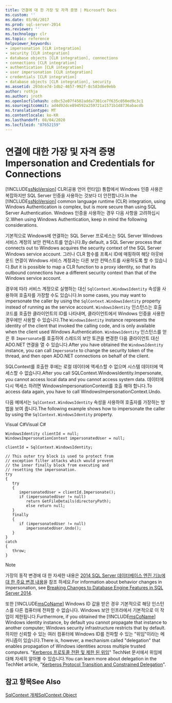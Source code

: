 ```yaml
---
title: 연결에 대 한 가장 및 자격 증명 | Microsoft Docs
ms.custom: ''
ms.date: 03/06/2017
ms.prod: sql-server-2014
ms.reviewer: ''
ms.technology: clr
ms.topic: reference
helpviewer_keywords:
- impersonation [CLR integration]
- security [CLR integration]
- database objects [CLR integration], connections
- connections [CLR integration]
- authentication [CLR integration]
- user impersonation [CLR integration]
- credentials [CLR integration]
- database objects [CLR integration], security
ms.assetid: 293dce7d-1db2-4657-992f-8c583d6e9ebb
author: rothja
ms.author: jroth
ms.openlocfilehash: cdbc52e07f4502adda7301ce7f635c050ed9c3c1
ms.sourcegitcommit: ad4d92dce894592a259721a1571b1d8736abacdb
ms.translationtype: MT
ms.contentlocale: ko-KR
ms.lasthandoff: 08/04/2020
ms.locfileid: "87652159"
---
```

# <a name="impersonation-and-credentials-for-connections"></a><span data-ttu-id="952e7-102">연결에 대한 가장 및 자격 증명</span><span class="sxs-lookup"><span data-stu-id="952e7-102">Impersonation and Credentials for Connections</span></span>
  <span data-ttu-id="952e7-103">[!INCLUDE[ssNoVersion](../../../includes/ssnoversion-md.md)] CLR(공용 언어 런타임) 통합에서 Windows 인증 사용은 복잡하지만 SQL Server 인증을 사용하는 것보다 더 안전합니다.</span><span class="sxs-lookup"><span data-stu-id="952e7-103">In the [!INCLUDE[ssNoVersion](../../../includes/ssnoversion-md.md)] common language runtime (CLR) integration, using Windows Authentication is complex, but is more secure than using SQL Server Authentication.</span></span> <span data-ttu-id="952e7-104">Windows 인증을 사용하는 경우 다음 사항을 고려하십시오.</span><span class="sxs-lookup"><span data-stu-id="952e7-104">When using Windows Authentication, keep in mind the following considerations.</span></span>  
  
 <span data-ttu-id="952e7-105">기본적으로 Windows에 연결하는 SQL Server 프로세스는 SQL Server Windows 서비스 계정의 보안 컨텍스트를 얻습니다.</span><span class="sxs-lookup"><span data-stu-id="952e7-105">By default, a SQL Server process that connects out to Windows acquires the security context of the SQL Server Windows service account.</span></span> <span data-ttu-id="952e7-106">그러나 CLR 함수를 프록시 ID에 매핑하여 해당 아웃바운드 연결이 Windows 서비스 계정과는 다른 보안 컨텍스트를 사용하도록 할 수 있습니다.</span><span class="sxs-lookup"><span data-stu-id="952e7-106">But it is possible to map a CLR function to a proxy identity, so that its outbound connections have a different security context than that of the Windows service account.</span></span>  
  
 <span data-ttu-id="952e7-107">경우에 따라 서비스 계정으로 실행하는 대신 `SqlContext.WindowsIdentity` 속성을 사용하여 호출자를 가장할 수도 있습니다.</span><span class="sxs-lookup"><span data-stu-id="952e7-107">In some cases, you may want to impersonate the caller by using the `SqlContext.WindowsIdentity` property instead of running as the service account.</span></span> <span data-ttu-id="952e7-108">`WindowsIdentity` 인스턴스는 호출 코드를 호출한 클라이언트의 ID를 나타내며, 클라이언트에서 Windows 인증을 사용한 경우에만 사용할 수 있습니다.</span><span class="sxs-lookup"><span data-stu-id="952e7-108">The `WindowsIdentity` instance represents the identity of the client that invoked the calling code, and is only available when the client used Windows Authentication.</span></span> <span data-ttu-id="952e7-109">`WindowsIdentity` 인스턴스를 얻은 후 `Impersonate`를 호출하여 스레드의 보안 토큰을 변경한 다음 클라이언트 대신 ADO.NET 연결을 열 수 있습니다.</span><span class="sxs-lookup"><span data-stu-id="952e7-109">After you have obtained the `WindowsIdentity` instance, you can call `Impersonate` to change the security token of the thread, and then open ADO.NET connections on behalf of the client.</span></span>  
  
 <span data-ttu-id="952e7-110">SQLContext를 호출한 후에는 로컬 데이터에 액세스할 수 없으며 시스템 데이터에 액세스할 수 없습니다.</span><span class="sxs-lookup"><span data-stu-id="952e7-110">After you call SQLContext.WindowsIdentity.Impersonate, you cannot access local data and you cannot access system data.</span></span> <span data-ttu-id="952e7-111">데이터에 다시 액세스 하려면 WindowsImpersonationContext를 호출 해야 합니다.</span><span class="sxs-lookup"><span data-stu-id="952e7-111">To access data again, you have to call WindowsImpersonationContext.Undo.</span></span>  
  
 <span data-ttu-id="952e7-112">다음 예에서는 `SqlContext.WindowsIdentity` 속성을 사용하여 호출자를 가장하는 방법을 보여 줍니다.</span><span class="sxs-lookup"><span data-stu-id="952e7-112">The following example shows how to impersonate the caller by using the `SqlContext.WindowsIdentity` property.</span></span>  
  
 <span data-ttu-id="952e7-113">Visual C#</span><span class="sxs-lookup"><span data-stu-id="952e7-113">Visual C#</span></span>  
  
```  
WindowsIdentity clientId = null;  
WindowsImpersonationContext impersonatedUser = null;  
  
clientId = SqlContext.WindowsIdentity;  
  
// This outer try block is used to protect from   
// exception filter attacks which would prevent  
// the inner finally block from executing and   
// resetting the impersonation.  
try  
{  
   try  
   {  
      impersonatedUser = clientId.Impersonate();  
      if (impersonatedUser != null)  
         return GetFileDetails(directoryPath);  
         else return null;  
   }  
   finally  
   {  
      if (impersonatedUser != null)  
         impersonatedUser.Undo();  
   }  
}  
catch  
{  
   throw;  
}  
```  
  
> [!NOTE]  
>  <span data-ttu-id="952e7-114">가장의 동작 변경에 대 한 자세한 내용은 [2014 SQL Server 데이터베이스 엔진 기능에 대 한 주요 변경 내용](../../../database-engine/breaking-changes-to-database-engine-features-in-sql-server-2016.md)을 참조 하세요.</span><span class="sxs-lookup"><span data-stu-id="952e7-114">For information about behavior changes in impersonation, see [Breaking Changes to Database Engine Features in SQL Server 2014](../../../database-engine/breaking-changes-to-database-engine-features-in-sql-server-2016.md).</span></span>  
  
 <span data-ttu-id="952e7-115">또한 [!INCLUDE[msCoName](../../../includes/msconame-md.md)] Windows ID 값을 받은 경우 기본적으로 해당 인스턴스를 다른 컴퓨터에 전파할 수 없습니다. Windows 보안 인프라에서 기본적으로 이 작업이 제한됩니다.</span><span class="sxs-lookup"><span data-stu-id="952e7-115">Furthermore, if you obtained the [!INCLUDE[msCoName](../../../includes/msconame-md.md)] Windows identity instance, by default you cannot propagate that instance to another computer; Windows security infrastructure restricts that by default.</span></span> <span data-ttu-id="952e7-116">하지만 신뢰할 수 있는 여러 컴퓨터에 Windows ID를 전파할 수 있는 "위임"이라는 메커니즘이 있습니다.</span><span class="sxs-lookup"><span data-stu-id="952e7-116">There is, however, a mechanism called "delegation" that enables propagation of Windows identities across multiple trusted computers.</span></span> <span data-ttu-id="952e7-117">"[Kerberos 프로토콜 전환 및 제한 된 위임](https://go.microsoft.com/fwlink/?LinkId=50419)" TechNet 문서에서 위임에 대해 자세히 알아볼 수 있습니다.</span><span class="sxs-lookup"><span data-stu-id="952e7-117">You can learn more about delegation in the TechNet article, "[Kerberos Protocol Transition and Constrained Delegation](https://go.microsoft.com/fwlink/?LinkId=50419)".</span></span>  
  
## <a name="see-also"></a><span data-ttu-id="952e7-118">참고 항목</span><span class="sxs-lookup"><span data-stu-id="952e7-118">See Also</span></span>  
 [<span data-ttu-id="952e7-119">SqlContext 개체</span><span class="sxs-lookup"><span data-stu-id="952e7-119">SqlContext Object</span></span>](../../clr-integration-data-access-in-process-ado-net/sqlcontext-object.md)  
  
  
